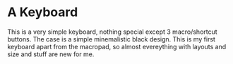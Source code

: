 # A Keyboard
This is a very simple keyboard, nothing special except 3 macro/shortcut buttons. The case is a simple minemalistic black design. This is my first keyboard apart from the macropad, so almost evereything with layouts and size and stuff are new for me.
